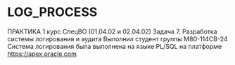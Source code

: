 # LOG_PROCESS
ПРАКТИКА 1 курс СпецВО (01.04.02 и 02.04.02)
Задача 7. Разработка системы логирования и аудита
Выполнил студент группы М80-114СВ-24
Система логирования была выполнена на языке PL/SQL на платформе 
https://apex.oracle.com
